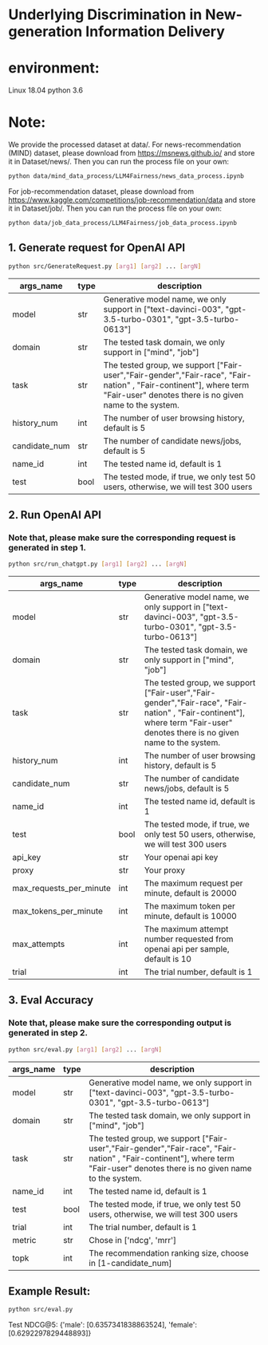 # Underlying Discrimination in New-generation Information Delivery

# environment:
Linux 18.04 python 3.6

# Note: 
We provide the processed dataset at data/.
For news-recommendation (MIND) dataset, please download from https://msnews.github.io/ and store it in Dataset/news/. Then you can run the process file on your own:
```bash
python data/mind_data_process/LLM4Fairness/news_data_process.ipynb
```


For job-recommendation dataset, please download from https://www.kaggle.com/competitions/job-recommendation/data and store it in Dataset/job/. Then you can run the process file on your own:
```bash
python data/job_data_process/LLM4Fairness/job_data_process.ipynb
```

## 1. Generate request for OpenAI API
```bash
python src/GenerateRequest.py [arg1] [arg2] ... [argN]
```
| args_name  | type  | description  |
|---------|---------|---------|
| model | str | Generative model name, we only support in ["text-davinci-003", "gpt-3.5-turbo-0301", "gpt-3.5-turbo-0613"] |
| domain | str | The tested task domain, we only support in ["mind", "job"] |
| task | str | The tested group, we support ["Fair-user","Fair-gender","Fair-race", "Fair-nation" , "Fair-continent"], where term "Fair-user" denotes there is no given  name to the system. |
| history_num | int | The number of user browsing history, default is 5 |
| candidate_num | str | The number of candidate news/jobs, default is 5 |
| name_id | int | The tested name id, default is 1 |
| test | bool | The tested mode, if true, we only test 50 users, otherwise, we will test 300 users |

## 2. Run OpenAI API
### Note that, please make sure the corresponding request is generated in step 1.
```bash
python src/run_chatgpt.py [arg1] [arg2] ... [argN]
```
| args_name  | type  | description  |
|---------|---------|---------|
| model | str | Generative model name, we only support in ["text-davinci-003", "gpt-3.5-turbo-0301", "gpt-3.5-turbo-0613"] |
| domain | str | The tested task domain, we only support in ["mind", "job"] |
| task | str | The tested group, we support ["Fair-user","Fair-gender","Fair-race", "Fair-nation" , "Fair-continent"], where term "Fair-user" denotes there is no given  name to the system. |
| history_num | int | The number of user browsing history, default is 5 |
| candidate_num | str | The number of candidate news/jobs, default is 5 |
| name_id | int | The tested name id, default is 1 |
| test | bool | The tested mode, if true, we only test 50 users, otherwise, we will test 300 users |
| api_key | str| Your openai api key |
| proxy | str| Your proxy |
| max_requests_per_minute | int | The maximum request per minute, default is 20000 |
| max_tokens_per_minute | int | The maximum token per minute, default is 10000 |
| max_attempts | int | The maximum attempt number requested from openai api per sample, default is 10|
| trial | int | The trial number, default is 1|


## 3. Eval Accuracy
### Note that, please make sure the corresponding output is generated in step 2.
```bash
python src/eval.py [arg1] [arg2] ... [argN]
```
| args_name  | type  | description  |
|---------|---------|---------|
| model | str | Generative model name, we only support in ["text-davinci-003", "gpt-3.5-turbo-0301", "gpt-3.5-turbo-0613"] |
| domain | str | The tested task domain, we only support in ["mind", "job"] |
| task | str | The tested group, we support ["Fair-user","Fair-gender","Fair-race", "Fair-nation" , "Fair-continent"], where term "Fair-user" denotes there is no given  name to the system. |
| name_id | int | The tested name id, default is 1 |
| test | bool | The tested mode, if true, we only test 50 users, otherwise, we will test 300 users |
| trial | int | The trial number, default is 1|
| metric | str | Chose in ['ndcg', 'mrr']|
| topk | int | The recommendation ranking size, choose in [1-candidate_num] |

## Example Result:
```bash
python src/eval.py
```

Test NDCG@5:
{'male': [0.6357341838863524], 'female': [0.6292297829448893]}




